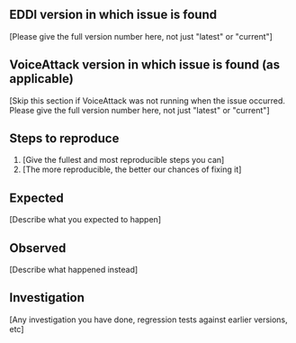 ## EDDI version in which issue is found
[Please give the full version number here, not just "latest" or "current"]

## VoiceAttack version in which issue is found (as applicable)
[Skip this section if VoiceAttack was not running when the issue occurred. Please give the full version number here, not just "latest" or "current"]

## Steps to reproduce
1. [Give the fullest and most reproducible steps you can]
2. [The more reproducible, the better our chances of fixing it]

## Expected
[Describe what you expected to happen]

## Observed
[Describe what happened instead]

## Investigation
[Any investigation you have done, regression tests against earlier versions, etc]
